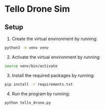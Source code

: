 # Tello Drone Sim

## Setup

1. Create the virtual environment by running:

```bash
python3 -m venv venv
```

2. Activate the virtual environment by running:

```bash
source venv/bin/activate
```

3. Install the required packages by running:

```bash
pip install -r requirements.txt
```

4. Run the program by running:

```bash
python tello_drone.py
```
